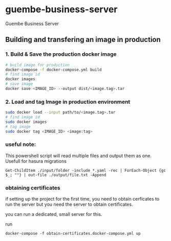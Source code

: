 # guembe-business-server
Guembe Business Server


## Building and transfering an image in production

### 1. Build & Save the production docker image

```sh
# build image for production
docker-compose -f docker-compose.yml build
# find image id
docker images
# save image
docker save <IMAGE_ID> --output dist/<image.tag>.tar
```

### 2. Load and tag Image in production environment

```sh
sudo docker load --input path/to/<image.tag>.tar
# find image id
sudo docker images
# tag image
sudo docker tag <IMAGE_ID> <image:tag>
```

### useful note:

This powershell script will read multiple files and output them as one. Usefull for hasura migrations

```
Get-ChildItem ./input/folder -include *.yaml -rec | ForEach-Object {gc $_; ""} | out-file ./output/file.txt -Append
```



### obtaining certificates

if setting up the project for the first time, you need to obtain cerficates to run the server
but you need the server to obtain certificates.

you can run a dedicated, small server for this.

run

```
docker-compose -f obtain-certificates.docker-compose.yml up
```